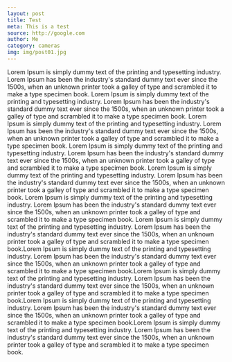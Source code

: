 ```yaml
---
layout: post
title: Test
meta: This is a test
source: http://google.com
author: Me
category: cameras
img: img/post01.jpg
---
```


Lorem Ipsum is simply dummy text of the printing and typesetting industry. 
Lorem Ipsum has been the industry's standard dummy text ever since the 1500s,
when an unknown printer took a galley of type and scrambled it to make a type specimen book.
Lorem Ipsum is simply dummy text of the printing and typesetting industry. 
Lorem Ipsum has been the industry's standard dummy text ever since the 1500s,
when an unknown printer took a galley of type and scrambled it to make a type specimen book.
Lorem Ipsum is simply dummy text of the printing and typesetting industry. 
Lorem Ipsum has been the industry's standard dummy text ever since the 1500s,
when an unknown printer took a galley of type and scrambled it to make a type specimen book.
Lorem Ipsum is simply dummy text of the printing and typesetting industry. 
Lorem Ipsum has been the industry's standard dummy text ever since the 1500s,
when an unknown printer took a galley of type and scrambled it to make a type specimen book.
Lorem Ipsum is simply dummy text of the printing and typesetting industry. 
Lorem Ipsum has been the industry's standard dummy text ever since the 1500s,
when an unknown printer took a galley of type and scrambled it to make a type specimen book.
Lorem Ipsum is simply dummy text of the printing and typesetting industry. 
Lorem Ipsum has been the industry's standard dummy text ever since the 1500s,
when an unknown printer took a galley of type and scrambled it to make a type specimen book.
Lorem Ipsum is simply dummy text of the printing and typesetting industry. 
Lorem Ipsum has been the industry's standard dummy text ever since the 1500s,
when an unknown printer took a galley of type and scrambled it to make a type specimen book.Lorem Ipsum is simply dummy text of the printing and typesetting industry. 
Lorem Ipsum has been the industry's standard dummy text ever since the 1500s,
when an unknown printer took a galley of type and scrambled it to make a type specimen book.Lorem Ipsum is simply dummy text of the printing and typesetting industry. 
Lorem Ipsum has been the industry's standard dummy text ever since the 1500s,
when an unknown printer took a galley of type and scrambled it to make a type specimen book.Lorem Ipsum is simply dummy text of the printing and typesetting industry. 
Lorem Ipsum has been the industry's standard dummy text ever since the 1500s,
when an unknown printer took a galley of type and scrambled it to make a type specimen book.Lorem Ipsum is simply dummy text of the printing and typesetting industry. 
Lorem Ipsum has been the industry's standard dummy text ever since the 1500s,
when an unknown printer took a galley of type and scrambled it to make a type specimen book.